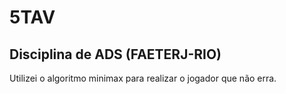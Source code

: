 # 5TAV

## Disciplina de ADS (FAETERJ-RIO)

Utilizei o algoritmo minimax para realizar o jogador que não erra.
